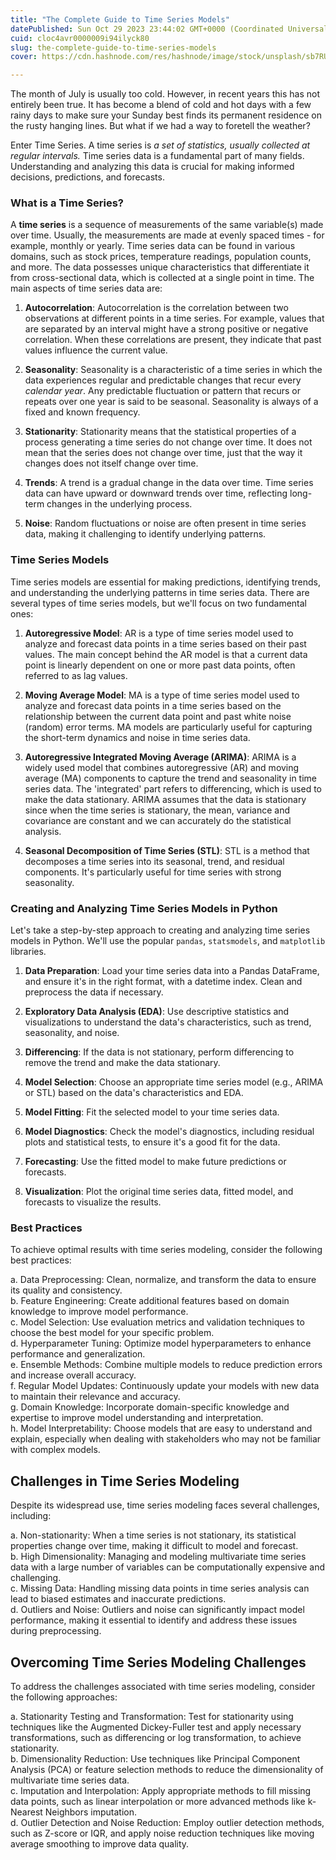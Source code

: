 ```yaml
---
title: "The Complete Guide to Time Series Models"
datePublished: Sun Oct 29 2023 23:44:02 GMT+0000 (Coordinated Universal Time)
cuid: cloc4avr0000009i94ilyck80
slug: the-complete-guide-to-time-series-models
cover: https://cdn.hashnode.com/res/hashnode/image/stock/unsplash/sb7RUrRMaC4/upload/70889d5caed0ffa13301ed3d01b54126.jpeg

---
```


The month of July is usually too cold. However, in recent years this has not entirely been true. It has become a blend of cold and hot days with a few rainy days to make sure your Sunday best finds its permanent residence on the rusty hanging lines. But what if we had a way to foretell the weather?

Enter Time Series. A time series is *a set of statistics, usually collected at regular intervals.* Time series data is a fundamental part of many fields. Understanding and analyzing this data is crucial for making informed decisions, predictions, and forecasts.

### **What is a Time Series?**

A **time series** is a sequence of measurements of the same variable(s) made over time. Usually, the measurements are made at evenly spaced times - for example, monthly or yearly. Time series data can be found in various domains, such as stock prices, temperature readings, population counts, and more. The data possesses unique characteristics that differentiate it from cross-sectional data, which is collected at a single point in time. The main aspects of time series data are:

1. **Autocorrelation**: Autocorrelation is the correlation between two observations at different points in a time series. For example, values that are separated by an interval might have a strong positive or negative correlation. When these correlations are present, they indicate that past values influence the current value.
    
2. **Seasonality**: Seasonality is a characteristic of a time series in which the data experiences regular and predictable changes that recur every *calendar year*. Any predictable fluctuation or pattern that recurs or repeats over one year is said to be seasonal. Seasonality is always of a fixed and known frequency.
    
3. **Stationarity**: Stationarity means that the statistical properties of a process generating a time series do not change over time. It does not mean that the series does not change over time, just that the way it changes does not itself change over time.
    
4. **Trends**: A trend is a gradual change in the data over time. Time series data can have upward or downward trends over time, reflecting long-term changes in the underlying process.
    
5. **Noise**: Random fluctuations or noise are often present in time series data, making it challenging to identify underlying patterns.
    

### **Time Series Models**

Time series models are essential for making predictions, identifying trends, and understanding the underlying patterns in time series data. There are several types of time series models, but we'll focus on two fundamental ones:

1. **Autoregressive Model**: AR is a type of time series model used to analyze and forecast data points in a time series based on their past values. The main concept behind the AR model is that a current data point is linearly dependent on one or more past data points, often referred to as lag values.
    
2. **Moving Average Model**: MA is a type of time series model used to analyze and forecast data points in a time series based on the relationship between the current data point and past white noise (random) error terms. MA models are particularly useful for capturing the short-term dynamics and noise in time series data.
    
3. **Autoregressive Integrated Moving Average (ARIMA)**: ARIMA is a widely used model that combines autoregressive (AR) and moving average (MA) components to capture the trend and seasonality in time series data. The 'integrated' part refers to differencing, which is used to make the data stationary. ARIMA assumes that the data is stationary since when the time series is stationary, the mean, variance and covariance are constant and we can accurately do the statistical analysis.
    
4. **Seasonal Decomposition of Time Series (STL)**: STL is a method that decomposes a time series into its seasonal, trend, and residual components. It's particularly useful for time series with strong seasonality.
    

### **Creating and Analyzing Time Series Models in Python**

Let's take a step-by-step approach to creating and analyzing time series models in Python. We'll use the popular `pandas`, `statsmodels`, and `matplotlib` libraries.

1. **Data Preparation**: Load your time series data into a Pandas DataFrame, and ensure it's in the right format, with a datetime index. Clean and preprocess the data if necessary.
    
2. **Exploratory Data Analysis (EDA)**: Use descriptive statistics and visualizations to understand the data's characteristics, such as trend, seasonality, and noise.
    
3. **Differencing**: If the data is not stationary, perform differencing to remove the trend and make the data stationary.
    
4. **Model Selection**: Choose an appropriate time series model (e.g., ARIMA or STL) based on the data's characteristics and EDA.
    
5. **Model Fitting**: Fit the selected model to your time series data.
    
6. **Model Diagnostics**: Check the model's diagnostics, including residual plots and statistical tests, to ensure it's a good fit for the data.
    
7. **Forecasting**: Use the fitted model to make future predictions or forecasts.
    
8. **Visualization**: Plot the original time series data, fitted model, and forecasts to visualize the results.
    

### Best Practices

To achieve optimal results with time series modeling, consider the following best practices:

a. Data Preprocessing: Clean, normalize, and transform the data to ensure its quality and consistency.  
b. Feature Engineering: Create additional features based on domain knowledge to improve model performance.  
c. Model Selection: Use evaluation metrics and validation techniques to choose the best model for your specific problem.  
d. Hyperparameter Tuning: Optimize model hyperparameters to enhance performance and generalization.  
e. Ensemble Methods: Combine multiple models to reduce prediction errors and increase overall accuracy.  
f. Regular Model Updates: Continuously update your models with new data to maintain their relevance and accuracy.  
g. Domain Knowledge: Incorporate domain-specific knowledge and expertise to improve model understanding and interpretation.  
h. Model Interpretability: Choose models that are easy to understand and explain, especially when dealing with stakeholders who may not be familiar with complex models.

## Challenges in Time Series Modeling

Despite its widespread use, time series modeling faces several challenges, including:

a. Non-stationarity: When a time series is not stationary, its statistical properties change over time, making it difficult to model and forecast.  
b. High Dimensionality: Managing and modeling multivariate time series data with a large number of variables can be computationally expensive and challenging.  
c. Missing Data: Handling missing data points in time series analysis can lead to biased estimates and inaccurate predictions.  
d. Outliers and Noise: Outliers and noise can significantly impact model performance, making it essential to identify and address these issues during preprocessing.

## Overcoming Time Series Modeling Challenges

To address the challenges associated with time series modeling, consider the following approaches:

a. Stationarity Testing and Transformation: Test for stationarity using techniques like the Augmented Dickey-Fuller test and apply necessary transformations, such as differencing or log transformation, to achieve stationarity.  
b. Dimensionality Reduction: Use techniques like Principal Component Analysis (PCA) or feature selection methods to reduce the dimensionality of multivariate time series data.  
c. Imputation and Interpolation: Apply appropriate methods to fill missing data points, such as linear interpolation or more advanced methods like k-Nearest Neighbors imputation.  
d. Outlier Detection and Noise Reduction: Employ outlier detection methods, such as Z-score or IQR, and apply noise reduction techniques like moving average smoothing to improve data quality.